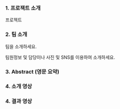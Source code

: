 ### 1. 프로잭트 소개

프로젝트

### 2. 팀 소개

팀을 소개하세요.

팀원정보 및 담당이나 사진 및 SNS를 이용하여 소개하세요.

### 3. Abstract (영문 요약)


### 4. 소개 영상


### 4. 결과 영상
